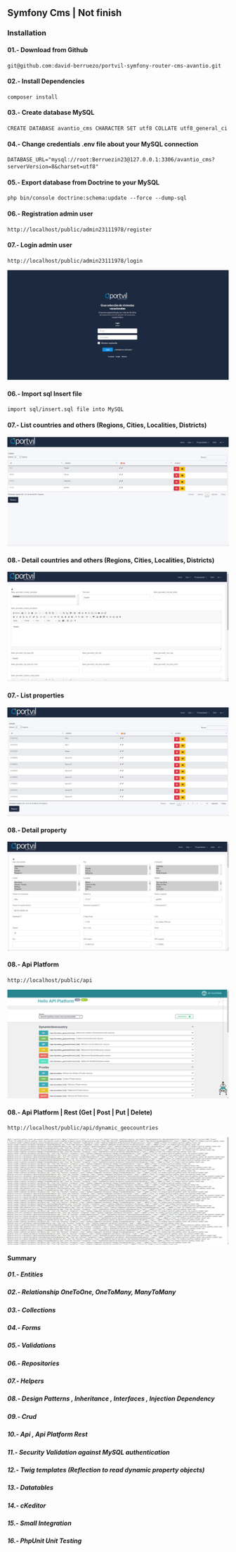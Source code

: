## Symfony Cms | Not finish

### Installation 

#### 01.- Download from Github 

```console
git@github.com:david-berruezo/portvil-symfony-router-cms-avantio.git 
```

#### 02.- Install Dependencies

```console
composer install
```

#### 03.- Create database MySQL

```console
CREATE DATABASE avantio_cms CHARACTER SET utf8 COLLATE utf8_general_ci
```

#### 04.- Change credentials .env file about your MySQL connection

```console
DATABASE_URL="mysql://root:Berruezin23@127.0.0.1:3306/avantio_cms?serverVersion=8&charset=utf8"
```

#### 05.- Export database from Doctrine to your MySQL

```console
php bin/console doctrine:schema:update --force --dump-sql
```

#### 06.- Registration admin user

```console
http://localhost/public/admin23111978/register
```

#### 07.- Login admin user

```console
http://localhost/public/admin23111978/login
```

![Screenshot](/screens/login.jpg)<br>


#### 06.- Import sql Insert file

```console
import sql/insert.sql file into MySQL
```

#### 07.- List countries and others (Regions, Cities, Localities, Districts)

![Screenshot](/screens/pais.jpg)<br>

#### 08.- Detail countries and others (Regions, Cities, Localities, Districts)

![Screenshot](/screens/pais_detalle.jpg)<br>


#### 07.- List properties

![Screenshot](/screens/propiedades.jpg)<br>

#### 08.- Detail property

![Screenshot](/screens/propiedades_detalle.jpg)<br>

#### 08.- Api Platform
```console
http://localhost/public/api
```
![Screenshot](/screens/api_platform.jpg)<br>

#### 08.- Api Platform | Rest (Get | Post | Put | Delete)
```console
http://localhost/public/api/dynamic_geocountries
```
![Screenshot](/screens/api_platform_get.jpg)<br>


#### Summary 

##### 01.- Entities
##### 02.- Relationship OneToOne, OneToMany, ManyToMany
##### 03.- Collections
##### 04.- Forms
##### 05.- Validations
##### 06.- Repositories
##### 07.- Helpers
##### 08.- Design Patterns , Inheritance , Interfaces , Injection Dependency 
##### 09.- Crud
##### 10.- Api , Api Platform Rest
##### 11.- Security Validation against MySQL authentication
##### 12.- Twig templates (Reflection to read dynamic property objects)
##### 13.- Datatables
##### 14.- cKeditor
##### 15.- Small Integration 
##### 16.- PhpUnit Unit Testing
